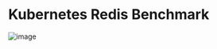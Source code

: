 # Kubernetes Redis Benchmark

![image](https://user-images.githubusercontent.com/3519706/83653112-0e481700-a5c4-11ea-9c68-c0bb1e1be2f8.png)
